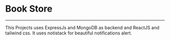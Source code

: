 # Book Store
---

This Projects uses ExpressJs and MongoDB as backend and ReactJS and tailwind css.
It uses notistack for beautiful notifications alert.